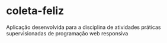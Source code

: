 # coleta-feliz
Aplicação desenvolvida para a disciplina de atividades práticas supervisionadas de programação web responsiva
